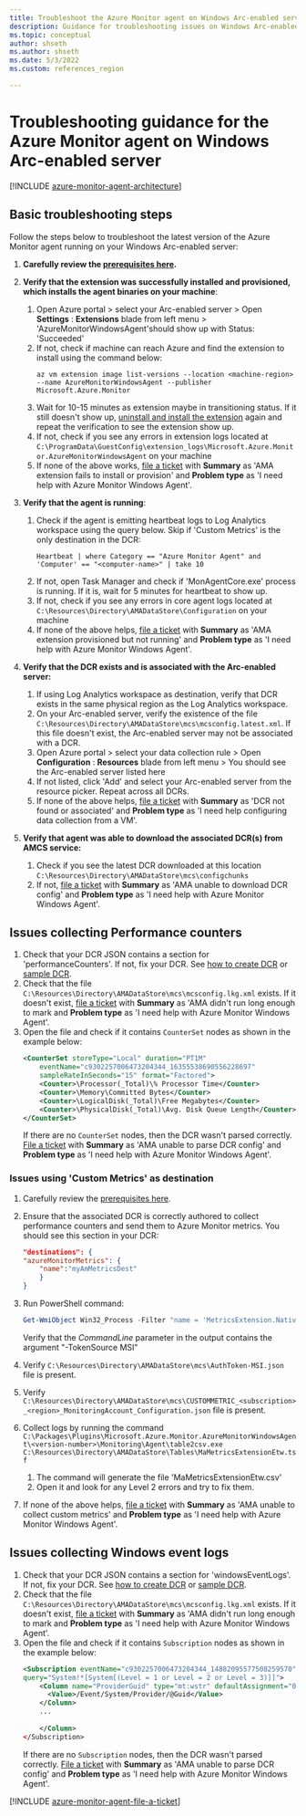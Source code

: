 ```yaml
---
title: Troubleshoot the Azure Monitor agent on Windows Arc-enabled server
description: Guidance for troubleshooting issues on Windows Arc-enabled server with Azure Monitor agent and Data Collection Rules.
ms.topic: conceptual
author: shseth
ms.author: shseth
ms.date: 5/3/2022
ms.custom: references_region

---
```


# Troubleshooting guidance for the Azure Monitor agent on Windows Arc-enabled server

[!INCLUDE [azure-monitor-agent-architecture](../../../includes/azure-monitor-agent/azure-monitor-agent-architecture-include.md)]

## Basic troubleshooting steps
Follow the steps below to troubleshoot the latest version of the Azure Monitor agent running on your Windows Arc-enabled server:

1. **Carefully review the [prerequisites here](./azure-monitor-agent-manage.md#prerequisites).**  

2. **Verify that the extension was successfully installed and provisioned, which installs the agent binaries on your machine**:  
	1. Open Azure portal > select your Arc-enabled server > Open **Settings** : **Extensions** blade from left menu > 'AzureMonitorWindowsAgent'should show up with Status: 'Succeeded'  
	2. If not, check if machine can reach Azure and find the extension to install using the command below:  
		```azurecli
		az vm extension image list-versions --location <machine-region> --name AzureMonitorWindowsAgent --publisher Microsoft.Azure.Monitor
		```  
	3. Wait for 10-15 minutes as extension maybe in transitioning status. If it still doesn't show up, [uninstall and install the extension](./azure-monitor-agent-manage.md) again and repeat the verification to see the extension show up. 
	4. If not, check if you see any errors in extension logs located at `C:\ProgramData\GuestConfig\extension_logs\Microsoft.Azure.Monitor.AzureMonitorWindowsAgent` on your machine  
	5. If none of the above works, [file a ticket](#file-a-ticket) with **Summary** as 'AMA extension fails to install or provision' and **Problem type** as 'I need help with Azure Monitor Windows Agent'.  
	
3. **Verify that the agent is running**:  
	1. Check if the agent is emitting heartbeat logs to Log Analytics workspace using the query below. Skip if 'Custom Metrics' is the only destination in the DCR:
		```Kusto
		Heartbeat | where Category == "Azure Monitor Agent" and 'Computer' == "<computer-name>" | take 10
		```	
	2. If not, open Task Manager and check if 'MonAgentCore.exe' process is running. If it is, wait for 5 minutes for heartbeat to show up.  
	3. If not, check if you see any errors in core agent logs located at `C:\Resources\Directory\AMADataStore\Configuration` on your machine  
	4. If none of the above helps, [file a ticket](#file-a-ticket) with **Summary** as 'AMA extension provisioned but not running' and **Problem type** as 'I need help with Azure Monitor Windows Agent'.   
	
4. **Verify that the DCR exists and is associated with the Arc-enabled server:**  
	1. If using Log Analytics workspace as destination, verify that DCR exists in the same physical region as the Log Analytics workspace.  
	2. On your Arc-enabled server, verify the existence of the file `C:\Resources\Directory\AMADataStore\mcs\mcsconfig.latest.xml`. If this file doesn't exist, the Arc-enabled server may not be associated with a DCR. 
	3. Open Azure portal > select your data collection rule > Open **Configuration** : **Resources** blade from left menu > You should see the Arc-enabled server listed here  
	4. If not listed, click 'Add' and select your Arc-enabled server from the resource picker. Repeat across all DCRs.
	5. If none of the above helps, [file a ticket](#file-a-ticket) with **Summary** as 'DCR not found or associated' and **Problem type** as 'I need help configuring data collection from a VM'.

5. **Verify that agent was able to download the associated DCR(s) from AMCS service:**  
	1. Check if you see the latest DCR downloaded at this location `C:\Resources\Directory\AMADataStore\mcs\configchunks` 
	2. If not, [file a ticket](#file-a-ticket) with **Summary** as 'AMA unable to download DCR config' and **Problem type** as 'I need help with Azure Monitor Windows Agent'.   

## Issues collecting Performance counters
1. Check that your DCR JSON contains a section for 'performanceCounters'. If not, fix your DCR. See [how to create DCR](./data-collection-rule-azure-monitor-agent.md) or [sample DCR](./data-collection-rule-sample-agent.md).
2. Check that the file `C:\Resources\Directory\AMADataStore\mcs\mcsconfig.lkg.xml` exists. If it doesn't exist, [file a ticket](#file-a-ticket) with **Summary** as 'AMA didn't run long enough to mark and **Problem type** as 'I need help with Azure Monitor Windows Agent'.
3. Open the file and check if it contains `CounterSet` nodes as shown in the example below:
	```xml
	<CounterSet storeType="Local" duration="PT1M" 
        eventName="c9302257006473204344_16355538690556228697" 
        sampleRateInSeconds="15" format="Factored">
        <Counter>\Processor(_Total)\% Processor Time</Counter>
        <Counter>\Memory\Committed Bytes</Counter>
        <Counter>\LogicalDisk(_Total)\Free Megabytes</Counter>
        <Counter>\PhysicalDisk(_Total)\Avg. Disk Queue Length</Counter>
    </CounterSet>
	```
	If there are no `CounterSet` nodes, then the DCR wasn't parsed correctly. [File a ticket](#file-a-ticket) with **Summary** as 'AMA unable to parse DCR config' and **Problem type** as 'I need help with Azure Monitor Windows Agent'. 



### Issues using 'Custom Metrics' as destination
1. Carefully review the [prerequisites here](./azure-monitor-agent-manage.md#prerequisites).  
2. Ensure that the associated DCR is correctly authored to collect performance counters and send them to Azure Monitor metrics. You should see this section in your DCR:
	```json
	"destinations": {  
	"azureMonitorMetrics": {  
		"name":"myAmMetricsDest" 
		} 
	}
	```
	
3. Run PowerShell command:
	```powershell
	Get-WmiObject Win32_Process -Filter "name = 'MetricsExtension.Native.exe'" | select Name,ExecutablePath,CommandLine | Format-List
	```
	
	Verify that the *CommandLine* parameter in the output contains the argument "-TokenSource MSI"
4. Verify `C:\Resources\Directory\AMADataStore\mcs\AuthToken-MSI.json` file is present.
5. Verify `C:\Resources\Directory\AMADataStore\mcs\CUSTOMMETRIC_<subscription>_<region>_MonitoringAccount_Configuration.json` file is present.
6. Collect logs by running the command `C:\Packages\Plugins\Microsoft.Azure.Monitor.AzureMonitorWindowsAgent\<version-number>\Monitoring\Agent\table2csv.exe C:\Resources\Directory\AMADataStore\Tables\MaMetricsExtensionEtw.tsf`
	1. The command will generate the file 'MaMetricsExtensionEtw.csv'
	2. Open it and look for any Level 2 errors and try to fix them.
7. If none of the above helps, [file a ticket](#file-a-ticket) with **Summary** as 'AMA unable to collect custom metrics' and **Problem type** as 'I need help with Azure Monitor Windows Agent'.

## Issues collecting Windows event logs
1. Check that your DCR JSON contains a section for 'windowsEventLogs'. If not, fix your DCR. See [how to create DCR](./data-collection-rule-azure-monitor-agent.md) or [sample DCR](./data-collection-rule-sample-agent.md).
2. Check that the file `C:\Resources\Directory\AMADataStore\mcs\mcsconfig.lkg.xml` exists. If it doesn't exist, [file a ticket](#file-a-ticket) with **Summary** as 'AMA didn't run long enough to mark and **Problem type** as 'I need help with Azure Monitor Windows Agent'.
3. Open the file and check if it contains `Subscription` nodes as shown in the example below:
	```xml
	<Subscription eventName="c9302257006473204344_14882095577508259570" 
    query="System!*[System[(Level = 1 or Level = 2 or Level = 3)]]">
        <Column name="ProviderGuid" type="mt:wstr" defaultAssignment="00000000-0000-0000-0000-000000000000">
          <Value>/Event/System/Provider/@Guid</Value>
        </Column>
		...
		
        </Column>
    </Subscription>
	```
	If there are no `Subscription` nodes, then the DCR wasn't parsed correctly. [File a ticket](#file-a-ticket) with **Summary** as 'AMA unable to parse DCR config' and **Problem type** as 'I need help with Azure Monitor Windows Agent'. 

[!INCLUDE [azure-monitor-agent-file-a-ticket](../../../includes/azure-monitor-agent/azure-monitor-agent-file-a-ticket.md)]
